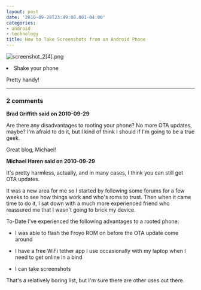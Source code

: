 ```yaml
---
layout: post
date: '2010-09-28T23:49:00.001-04:00'
categories:
- android
- technology
title: How to Take Screenshots from an Android Phone
---
```



![screenshot_2[4].png](/assets/2010/screenshot_2[4].png)</li>    <li>Shake your phone</li> </ol>

Pretty handy!

---

### 2 comments

**Brad Griffith said on 2010-09-29**

Are there any disadvantages to rooting your phone?  No more OTA updates, maybe?  I'm afraid to do it, but I kind of think I should if I'm going to be a true geek.

Great blog, Michael!

**Michael Haren said on 2010-09-29**

It's pretty harmless, actually, and in many cases, I think you can still get OTA updates. 

It was a new area for me so I started by following some forums for a few weeks to see how things work and who's roms to trust. Then when it came time to do it, I sat down with a much more experienced friend who reassured me that I wasn't going to brick my device.

To-Date I've experienced the following advantages to a rooted phone:

- I was able to flash the Froyo ROM on before the OTA update come around

- I have a free WiFi tether app I use occasionally with my laptop when I need to get online in a bind

- I can take screenshots

That's a relatively boring list, but I'm sure there are other uses out there.

